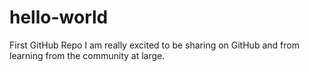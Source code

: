 # hello-world
First GitHub Repo
I am really excited to be sharing on GitHub and from learning from the community at large.

